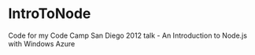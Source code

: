 IntroToNode
===========

Code for my Code Camp San Diego 2012 talk - An Introduction to Node.js with Windows Azure